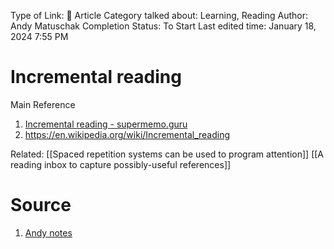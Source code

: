 Type of Link: 📝 Article
Category talked about: Learning, Reading
Author: Andy Matuschak
Completion Status: To Start
Last edited time: January 18, 2024 7:55 PM

# Incremental reading
Main Reference
1. [Incremental reading - supermemo.guru](https://supermemo.guru/wiki/Incremental_reading)
2. https://en.wikipedia.org/wiki/Incremental_reading

Related: 
[[Spaced repetition systems can be used to program attention]]
[[A reading inbox to capture possibly-useful references]]

# Source
1. [Andy notes](https://notes.andymatuschak.org/zHwr5v9VJGX3MzHyzz4V8wt) 